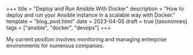 +++
title = "Deploy and Run Ansible With Docker"
description = "How to deploy and run your Ansible instance in a scalable way with Docker."
template = "blog_post.html"
date = 2023-04-05
draft = true
[taxonomies]
tags = ["ansible", "docker", "devops"]
+++

My current position involves monitoring and managing enterprise environments for numerous companies.
